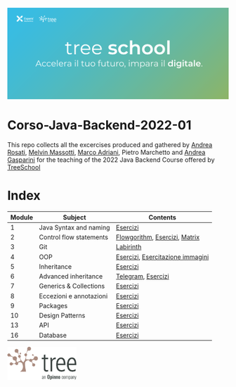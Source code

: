 ![TreeSchool](./assets/treeschool_header.png)

# Corso-Java-Backend-2022-01

This repo collects all the excercises produced and gathered by [Andrea Rosati](https://github.com/Jaeger87), [Melvin Massotti](https://github.com/melvinm99), [Marco Adriani](https://github.com/MrSosu), Pietro Marchetto and [Andrea Gasparini](https://github.com/andrea-gasparini) for the teaching of the 2022 Java Backend Course offered by [TreeSchool](https://tree.it/school/)


# Index

| Module | Subject | Contents                                                                                      |
|--------|---------|-------------------------------------------------------------------------------------------|
| 1      | Java Syntax and naming   | [Esercizi](https://github.com/Backend-Developer-School-Tree/Corso-Java-backend-2021-02/tree/main/module_01) |
| 2      | Control flow statements  | [Flowgorithm](https://github.com/Backend-Developer-School-Tree/Corso-Java-backend-2021-02/tree/main/module_02/Flowgorithm), [Esercizi](https://github.com/Backend-Developer-School-Tree/Corso-Java-backend-2021-02/tree/main/module_02), [Matrix](https://github.com/Backend-Developer-School-Tree/Corso-Java-Backend-2021-02/tree/main/module_02/Matrix) |
| 3      | Git                      | [Labirinth](https://github.com/Backend-Developer-School-Tree/Corso-Java-backend-2021-02/tree/main/module_03) |
| 4      | OOP                      | [Esercizi](https://github.com/Backend-Developer-School-Tree/Corso-Java-Backend-2021-02/tree/main/module_04/src), [Esercitazione immagini](https://github.com/Backend-Developer-School-Tree/Corso-Java-Backend-2021-02/tree/main/module_04/esercitazione%20immagini) |
| 5      | Inheritance              | [Esercizi](https://github.com/Backend-Developer-School-Tree/Corso-Java-Backend-2021-02/tree/main/module_05/src) |
| 6      | Advanced inheritance     | [Telegram](https://github.com/Backend-Developer-School-Tree/Corso-Java-Backend-2021-02/tree/main/module_06/Telegram), [Esercizi](https://github.com/Backend-Developer-School-Tree/Corso-Java-Backend-2021-02/tree/main/module_06/src) |
| 7      | Generics & Collections   | [Esercizi](https://github.com/Backend-Developer-School-Tree/Corso-Java-Backend-2021-02/tree/main/module_07/src) |
| 8      | Eccezioni e annotazioni  | [Esercizi](https://github.com/Backend-Developer-School-Tree/Corso-Java-Backend-2021-02/tree/main/module_08) |
| 9      | Packages                 | [Esercizi](https://github.com/Backend-Developer-School-Tree/Corso-Java-Backend-2021-02/tree/main/module_09/src) |
| 10     | Design Patterns          | [Esercizi](https://github.com/Backend-Developer-School-Tree/Corso-Java-Backend-2021-02/tree/main/module_10/src) |
| 13     | API                      | [Esercizi](https://github.com/Backend-Developer-School-Tree/Corso-Java-Backend-2021-02/tree/main/module_13/src) |
| 16     | Database                 | [Esercizi](https://github.com/Backend-Developer-School-Tree/Corso-Java-Backend-2021-02/tree/main/module_16) |

<img src="assets/treelogo.png" height="75">
